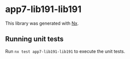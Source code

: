 # app7-lib191-lib191

This library was generated with [Nx](https://nx.dev).

## Running unit tests

Run `nx test app7-lib191-lib191` to execute the unit tests.
